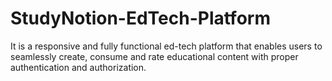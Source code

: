 # StudyNotion-EdTech-Platform
It is a responsive and fully functional ed-tech platform that enables users to seamlessly create, consume and rate educational content with proper authentication and authorization.
